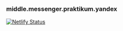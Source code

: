 ### middle.messenger.praktikum.yandex

[![Netlify Status](https://api.netlify.com/api/v1/badges/4d53d2d5-5bcb-4da6-bb21-2d625ed399b2/deploy-status)](https://app.netlify.com/sites/mellifluous-piroshki-f29470/deploys)
